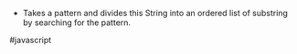 - Takes a pattern and divides this String into an ordered list of substring by searching for the pattern.

#javascript 